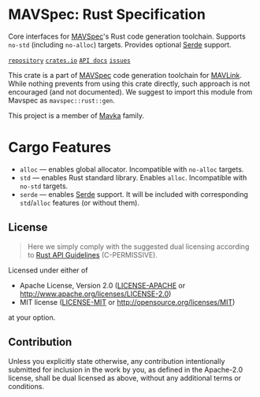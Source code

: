 MAVSpec: Rust Specification
===========================

Core interfaces for [MAVSpec](https://gitlab.com/mavka/libs/mavinspect)'s Rust code generation toolchain. Supports
`no-std` (including `no-alloc`) targets. Provides optional [Serde](https://serde.rs) support.

[`repository`](https://gitlab.com/mavka/libs/mavspec)
[`crates.io`](https://crates.io/crates/mavspec)
[`API docs`](https://docs.rs/mavspec/latest/mavspec/)
[`issues`](https://gitlab.com/mavka/libs/mavspec/-/issues)

This crate is a part of [MAVSpec](https://gitlab.com/mavka/libs/mavinspect) code generation toolchain for
[MAVLink](https://mavlink.io/en/). While nothing prevents from using this crate directly, such approach
is not encouraged (and not documented). We suggest to import this module from Mavspec as `mavspec::rust::gen`.

This project is a member of [Mavka](https://mavka.gitlab.io/home/) family.

# Cargo Features

* `alloc` — enables global allocator. Incompatible with `no-alloc` targets.  
* `std` — enables Rust standard library. Enables `alloc`. Incompatible with `no-std` targets.  
* `serde` — enables [Serde](https://serde.rs) support. It will be included with corresponding `std`/`alloc`
  features (or without them).

License
-------

> Here we simply comply with the suggested dual licensing according to
> [Rust API Guidelines](https://rust-lang.github.io/api-guidelines/about.html) (C-PERMISSIVE).

Licensed under either of

* Apache License, Version 2.0
  ([LICENSE-APACHE](../LICENSE-APACHE) or http://www.apache.org/licenses/LICENSE-2.0)
* MIT license
  ([LICENSE-MIT](../LICENSE-MIT) or http://opensource.org/licenses/MIT)

at your option.

Contribution
------------

Unless you explicitly state otherwise, any contribution intentionally submitted
for inclusion in the work by you, as defined in the Apache-2.0 license, shall be
dual licensed as above, without any additional terms or conditions.
